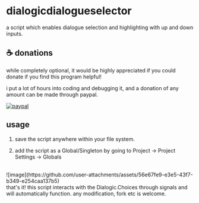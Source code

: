 # dialogicdialogueselector
a script which enables dialogue selection and highlighting with up and down inputs.

## ☕ donations

while completely optional, it would be highly appreciated if you could donate if you find this program helpful!

i put a lot of hours into coding and debugging it, and a donation of any amount can be made through paypal.

[![paypal](https://www.paypalobjects.com/en_US/i/btn/btn_donateCC_LG.gif)](https://paypal.me/irbee246)

## usage

1) save the script anywhere within your file system.

2) add the script as a Global/Singleton by going to Project -> Project Settings -> Globals
<br>
![image](https://github.com/user-attachments/assets/56e67fe9-e3e5-43f7-b349-e254caa137b5)
<br>
that's it! this script interacts with the Dialogic.Choices through signals and will automatically function.
any modification, fork etc is welcome.
